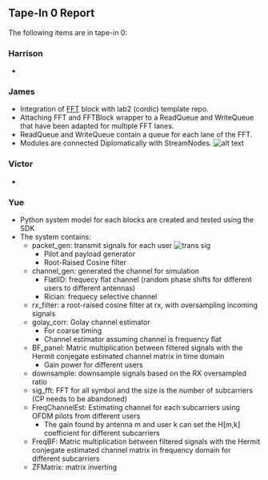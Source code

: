 ## Tape-In 0 Report

The following items are in tape-in 0:

### Harrison
-

### James
- Integration of [FFT](https://github.com/ucb-art/fft/tree/diplomacyPort2) block with lab2 (cordic) template repo.
- Attaching FFT and FFTBlock wrapper to a ReadQueue and WriteQueue that have been adapted for multiple FFT lanes.
- ReadQueue and WriteQueue contain a queue for each lane of the FFT.
- Modules are connected Diplomatically with StreamNodes.
![alt text](https://github.com/ucberkeley-ee290c/fa18-mimo/blob/master/doc/tapein0_james.png "FFT tapein 0 diagram")

### Victor
-

### Yue
- Python system model for each blocks are created and tested using the SDK 
- The system contains:
    - packet_gen: transmit signals for each user
        ![trans sig](https://github.com/ucberkeley-ee290c/fa18-mimo/tree/master/doc/tx_sig.png)
        - Pilot and payload generator
        - Root-Raised Cosine filter
    - channel_gen: generated the channel for simulation
        - FlatIID: frequecy flat channel (random phase shifts for different users to different antennas)
        - Rician: frequecy selective channel
    - rx_filter: a root-raised cosine filter at rx, with oversampling incoming signals
    - golay_corr: Golay channel estimator
        - For coarse timing
        - Channel estimator assuming channel is frequency flat
    - BF_panel: Matric multiplication between filtered signals with the Hermit conjegate estimated channel matrix in time domain
        - Gain power for different users
    - downsample: downsample signals based on the RX oversampled ratio
    - sig_fft: FFT for all symbol and the size is the number of subcarriers (CP needs to be abandoned)
    - FreqChannelEst: Estimating channel for each subcarriers using OFDM pilots from different users
        - The gain found by antenna m and user k can set the H[m,k] coefficient for different subcarriers
    - FreqBF: Matric multiplication between filtered signals with the Hermit conjegate estimated channel matrix in frequency domain for different subcarriers
    - ZFMatrix: matrix inverting



